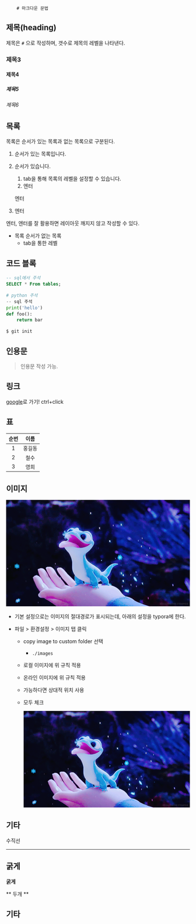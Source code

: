 		# 마크다운 문법

## 제목(heading)

제목은 `#` 으로 작성하며, 갯수로 제목의 레벨을 나타낸다.

### 제목3

#### 제목4

##### 제목5

###### 제목6



## 목록

목록은 순서가 있는 목록과 없는 목록으로 구분된다.

1. 순서가 있는 목록입니다.

2. 순서가 있습니다.

   1. tab을 통해 목록의 레벨을 설정할 수 있습니다.
   2. 엔터

   엔터

3. 엔터

엔터, 엔터를 잘 활용하면 레이아웃 깨지지 않고 작성할 수 있다.

* 목록 순서가 없는 목록
  * tab을 통한 레벨



## 코드 블록

```sql
-- sql에서 주석
SELECT * From tables;
```

```python
# python 주석
-- sql 주석
print('hello')
def foo():
    return bar
```

```bash
$ git init
```



## 인용문

> 인용문 작성 가능.
>
> 

## 링크

[google](https://google.com)로 가기! ctrl+click



## 표



| 순번 |  이름  |
| :--: | :----: |
|  1   | 홍길동 |
|  2   |  철수  |
|  3   |  영희  |



## 이미지

![브루니](images/브루니.gif)

* 기본 설정으로는 이미지의 절대경로가 표시되는데, 아래의 설정을 typora에 한다.

* 파일 > 환경설정 > 이미지 탭 클릭

  * copy image to custom folder 선택

    * `./images`

  * 로컬 이미지에 위 규칙 적용

  * 온라인 이미지에 위 규칙 적용

  * 가능하다면 상대적 위치 사용

  * 모두 체크

    ![브루니](images/브루니.gif)



## 기타

수직선

---



## 굵게

**굵게**

** 두개 **



## 기타

